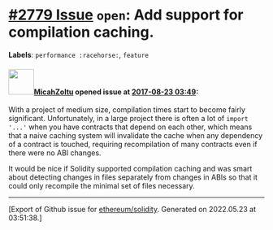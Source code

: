 # [\#2779 Issue](https://github.com/ethereum/solidity/issues/2779) `open`: Add support for compilation caching.
**Labels**: `performance :racehorse:`, `feature`


#### <img src="https://avatars.githubusercontent.com/u/886059?u=408de357d90aae9b9ffc956970b8fd4eec642060&v=4" width="50">[MicahZoltu](https://github.com/MicahZoltu) opened issue at [2017-08-23 03:49](https://github.com/ethereum/solidity/issues/2779):

With a project of medium size, compilation times start to become fairly significant.  Unfortunately, in a large project there is often a lot of `import '...'` when you have contracts that depend on each other, which means that a naive caching system will invalidate the cache when any dependency of a contract is touched, requiring recompilation of many contracts even if there were no ABI changes.

It would be nice if Solidity supported compilation caching and was smart about detecting changes in files separately from changes in ABIs so that it could only recompile the minimal set of files necessary.




-------------------------------------------------------------------------------



[Export of Github issue for [ethereum/solidity](https://github.com/ethereum/solidity). Generated on 2022.05.23 at 03:51:38.]
